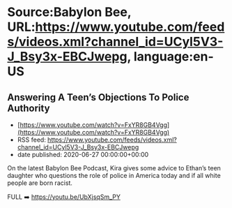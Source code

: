 # Source:Babylon Bee, URL:https://www.youtube.com/feeds/videos.xml?channel_id=UCyl5V3-J_Bsy3x-EBCJwepg, language:en-US

## Answering A Teen’s Objections To Police Authority
 - [https://www.youtube.com/watch?v=FxYR8GB4Vgg](https://www.youtube.com/watch?v=FxYR8GB4Vgg)
 - RSS feed: https://www.youtube.com/feeds/videos.xml?channel_id=UCyl5V3-J_Bsy3x-EBCJwepg
 - date published: 2020-06-27 00:00:00+00:00

On the latest Babylon Bee Podcast, Kira gives some advice to Ethan’s teen daughter who questions the role of police in America today and if all white people are born racist.

FULL ➡️ https://youtu.be/UbXjsqSm_PY

